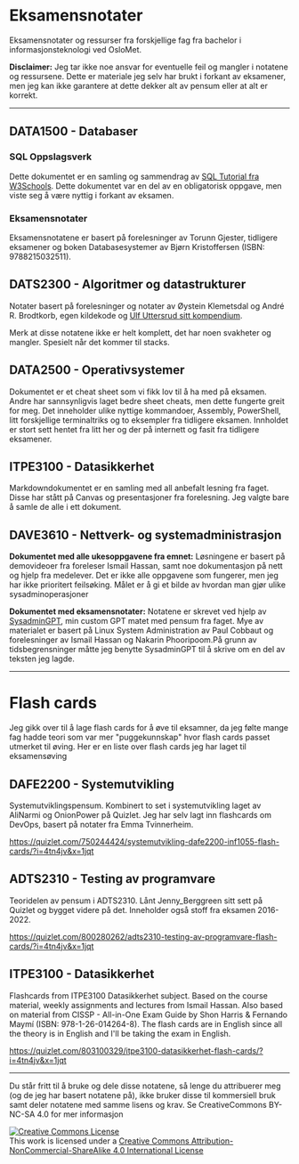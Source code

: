 # Eksamensnotater
Eksamensnotater og ressurser fra forskjellige fag fra bachelor i informasjonsteknologi ved OsloMet.

**Disclaimer:** Jeg tar ikke noe ansvar for eventuelle feil og mangler i notatene og ressursene. Dette er materiale jeg selv har brukt i forkant av eksamener, men jeg kan ikke garantere at dette dekker alt av pensum eller at alt er korrekt.

---

## DATA1500 - Databaser

### SQL Oppslagsverk

Dette dokumentet er en samling og sammendrag av [SQL Tutorial fra W3Schools](https://www.w3schools.com/sql/). Dette dokumentet var en del av en obligatorisk oppgave, men viste seg å være nyttig i forkant av eksamen.

### Eksamensnotater

Eksamensnotatene er basert på forelesninger av Torunn Gjester, tidligere eksamener og boken Databasesystemer av Bjørn Kristoffersen (ISBN: 9788215032511).


## DATS2300 - Algoritmer og datastrukturer

Notater basert på forelesninger og notater av Øystein Klemetsdal og André R. Brodtkorb, egen kildekode og [Ulf Uttersrud sitt kompendium](https://www.cs.hioa.no/~ulfu/appolonius/index.html). 

Merk at disse notatene ikke er helt komplett, det har noen svakheter og mangler. Spesielt når det kommer til stacks.


## DATA2500 - Operativsystemer

Dokumentet er et cheat sheet som vi fikk lov til å ha med på eksamen. Andre har sannsynligvis laget bedre sheet cheats, men dette fungerte greit for meg. Det inneholder ulike nyttige kommandoer, Assembly, PowerShell, litt forskjellige terminaltriks og to eksempler fra tidligere eksamen. Innholdet er stort sett hentet fra litt her og der på internett og fasit fra tidligere eksamener.

## ITPE3100 - Datasikkerhet
Markdowndokumentet er en samling med all anbefalt lesning fra faget. Disse har stått på Canvas og presentasjoner fra forelesning. Jeg valgte bare å samle de alle i ett dokument.

## DAVE3610 - Nettverk- og systemadministrasjon

**Dokumentet med alle ukesoppgavene fra emnet:** Løsningene er basert på demovideoer fra foreleser Ismail Hassan, samt noe dokumentasjon på nett og hjelp fra medelever. Det er ikke alle oppgavene som fungerer, men jeg har ikke prioritert feilsøking. Målet er å gi et bilde av hvordan man gjør ulike sysadminoperasjoner

**Dokumentet med eksamensnotater:** Notatene er skrevet ved hjelp av [SysadminGPT](https://chatgpt.com/g/g-MYVn865G1-sysadmingpt), min custom GPT matet med pensum fra faget. Mye av materialet er basert på Linux System Administration av Paul Cobbaut og forelesninger av Ismail Hassan og Nakarin Phooripoom.På grunn av tidsbegrensninger måtte jeg benytte SysadminGPT til å skrive om en del av teksten jeg lagde.

---

# Flash cards

Jeg gikk over til å lage flash cards for å øve til eksamner, da jeg følte mange fag hadde teori som var mer "puggekunnskap" hvor flash cards passet utmerket til øving. Her er en liste over flash cards jeg har laget til eksamensøving


## DAFE2200 - Systemutvikling

Systemutviklingspensum. Kombinert to set i systemutvikling laget av AliNarmi og OnionPower på Quizlet. Jeg har selv lagt inn flashcards om DevOps, basert på notater fra Emma Tvinnerheim.

https://quizlet.com/750244424/systemutvikling-dafe2200-inf1055-flash-cards/?i=4tn4jv&x=1jqt


## ADTS2310 - Testing av programvare

Teoridelen av pensum i ADTS2310. Lånt Jenny_Berggreen sitt sett på Quizlet og bygget videre på det. Inneholder også stoff fra eksamen 2016-2022.

https://quizlet.com/800280262/adts2310-testing-av-programvare-flash-cards/?i=4tn4jv&x=1jqt


## ITPE3100 - Datasikkerhet

Flashcards from ITPE3100 Datasikkerhet subject. Based on the course material, weekly assignments and lectures from Ismail Hassan. Also based on material from CISSP - All-in-One Exam Guide by Shon Harris & Fernando Maymí (ISBN: 978-1-26-014264-8). The flash cards are in English since all the theory is in English and I'll be taking the exam in English.

https://quizlet.com/803100329/itpe3100-datasikkerhet-flash-cards/?i=4tn4jv&x=1jqt

---

Du står fritt til å bruke og dele disse notatene, så lenge du attribuerer meg (og de jeg har basert notatene på), ikke bruker disse til kommersiell bruk samt deler notatene med samme lisens og krav. Se CreativeCommons BY-NC-SA 4.0 for mer informasjon

<a rel="license" href="http://creativecommons.org/licenses/by-nc-sa/4.0/"><img alt="Creative Commons License" style="border-width:0" src="https://i.creativecommons.org/l/by-nc-sa/4.0/88x31.png" /></a><br />This work is licensed under a <a rel="license" href="http://creativecommons.org/licenses/by-nc-sa/4.0/">Creative Commons Attribution-NonCommercial-ShareAlike 4.0 International License</a>
